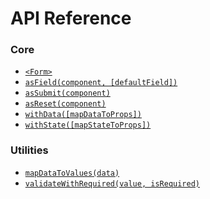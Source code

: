 # API Reference

### Core

* [`<Form>`](api/Form.md)
* [`asField(component, [defaultField])`](api/asField.md)
* [`asSubmit(component)`](api/asSubmit.md)
* [`asReset(component)`](api/asReset.md)
* [`withData([mapDataToProps])`](api/withData.md)
* [`withState([mapStateToProps])`](api/withState.md)

### Utilities

* [`mapDataToValues(data)`](api/utils/mapDataToValues.md)
* [`validateWithRequired(value, isRequired)`](api/utils/validateWithRequired.md)

